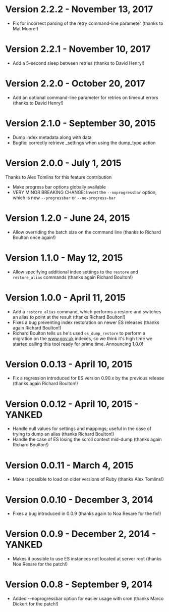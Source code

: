 # Version 2.2.2 - November 13, 2017

* Fix for incorrect parsing of the retry command-line parameter (thanks to Mat Moore!)

# Version 2.2.1 - November 10, 2017

* Add a 5-second sleep between retries (thanks to David Henry!)

# Version 2.2.0 - October 20, 2017

* Add an optional command-line parameter for retries on timeout errors (thanks to David Henry!)

# Version 2.1.0 - September 30, 2015

* Dump index metadata along with data
* Bugfix: correctly retrieve \_settings when using the dump_type action

# Version 2.0.0 - July 1, 2015

Thanks to Alex Tomlins for this feature contribution

* Make progress bar options globally available
* VERY MINOR BREAKING CHANGE: Invert the `--noprogressbar` option, which is now `--progressbar` or `--no-progress-bar`

# Version 1.2.0 - June 24, 2015

* Allow overriding the batch size on the command line (thanks to Richard Boulton once again!)

# Version 1.1.0 - May 12, 2015

* Allow specifying additional index settings to the `restore` and `restore_alias` commands (thanks again Richard Boulton!)

# Version 1.0.0 - April 11, 2015

* Add a `restore_alias` command, which performs a restore and switches an alias to point at the result (thanks Richard Boulton!)
* Fixes a bug preventing index restoration on newer ES releases (thanks again Richard Boulton!)
* Richard Boulton tells us he's used `es_dump_restore` to perform a migration on the www.gov.uk indexes, so we think it's high time we started calling this tool ready for prime time.  Announcing 1.0.0!

# Version 0.0.13 - April 10, 2015

* Fix a regression introduced for ES version 0.90.x by the previous release (thanks again Richard Boulton!)

# Version 0.0.12 - April 10, 2015 - YANKED

* Handle null values for settings and mappings; useful in the case of trying to dump an alias (thanks Richard Boulton!)
* Handle the case of ES losing the scroll context mid-dump (thanks again Richard Boulton!)

# Version 0.0.11 - March 4, 2015

* Make it possible to load on older versions of Ruby (thanks Alex Tomlins!)

# Version 0.0.10 - December 3, 2014

* Fixes a bug introduced in 0.0.9 (thanks again to Noa Resare for the fix!)

# Version 0.0.9 - December 2, 2014 - YANKED

* Makes it possible to use ES instances not located at server root (thanks Noa Resare for the patch!)

# Version 0.0.8 - September 9, 2014

* Added --noprogressbar option for easier usage with cron (thanks Marco Dickert for the patch!)
